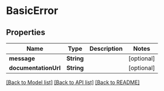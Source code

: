 # BasicError

## Properties
Name | Type | Description | Notes
------------ | ------------- | ------------- | -------------
**message** | **String** |  | [optional] 
**documentationUrl** | **String** |  | [optional] 

[[Back to Model list]](../README.md#documentation-for-models) [[Back to API list]](../README.md#documentation-for-api-endpoints) [[Back to README]](../README.md)


